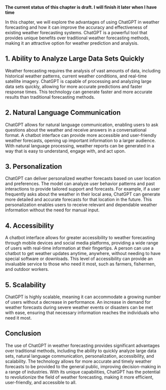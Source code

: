 **The current status of this chapter is draft. I will finish it later when I have time**

In this chapter, we will explore the advantages of using ChatGPT in weather forecasting and how it can improve the accuracy and effectiveness of existing weather forecasting systems. ChatGPT is a powerful tool that provides unique benefits over traditional weather forecasting methods, making it an attractive option for weather prediction and analysis.

**1. Ability to Analyze Large Data Sets Quickly**
-------------------------------------------------

Weather forecasting requires the analysis of vast amounts of data, including historical weather patterns, current weather conditions, and real-time satellite imagery. ChatGPT is capable of processing and analyzing large data sets quickly, allowing for more accurate predictions and faster response times. This technology can generate faster and more accurate results than traditional forecasting methods.

**2. Natural Language Communication**
-------------------------------------

ChatGPT allows for natural language communication, enabling users to ask questions about the weather and receive answers in a conversational format. A chatbot interface can provide more accessible and user-friendly weather forecasts, opening up important information to a larger audience. With natural language processing, weather reports can be generated in a way that is easy to understand, engage with, and act upon.

**3. Personalization**
----------------------

ChatGPT can deliver personalized weather forecasts based on user location and preferences. The model can analyze user behavior patterns and past interactions to provide tailored support and forecasts. For example, if a user frequently asks about the weather in their local area, ChatGPT can generate more detailed and accurate forecasts for that location in the future. This personalization enables users to receive relevant and dependable weather information without the need for manual input.

**4. Accessibility**
--------------------

A chatbot interface allows for greater accessibility to weather forecasting through mobile devices and social media platforms, providing a wide range of users with real-time information at their fingertips. A person can use a chatbot to get weather updates anytime, anywhere, without needing to have special software or downloads. This level of accessibility can provide an invaluable service to those who need it most, such as farmers, fishermen, and outdoor workers.

**5. Scalability**
------------------

ChatGPT is highly scalable, meaning it can accommodate a growing number of users without a decrease in performance. An increase in demand for weather forecasts during severe weather events or disasters can be met with ease, ensuring that necessary information reaches the individuals who need it most.

**Conclusion**
--------------

The use of ChatGPT in weather forecasting provides significant advantages over traditional methods, including the ability to quickly analyze large data sets, natural language communication, personalization, accessibility, and scalability. The technology allows for more accurate and timely weather forecasts to be provided to the general public, improving decision-making in a range of industries. With its unique capabilities, ChatGPT has the potential to revolutionize the field of weather forecasting, making it more efficient, user-friendly, and accessible to all.
